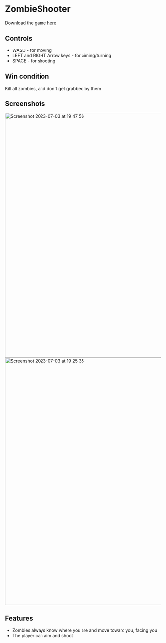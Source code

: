 # ZombieShooter
Download the game [here](https://github.com/RipperOnik/ZombieShooter/releases)
## Controls
- WASD - for moving
- LEFT and RIGHT Arrow keys - for aiming/turning 
- SPACE - for shooting

## Win condition
Kill all zombies, and don't get grabbed by them

## Screenshots
<img width="791" alt="Screenshot 2023-07-03 at 19 47 56" src="https://github.com/RipperOnik/ZombieShooter/assets/55228345/58ce8d3e-f2a7-4c07-b9a5-b888ebc9cea8">

<img width="800" alt="Screenshot 2023-07-03 at 19 25 35" src="https://github.com/RipperOnik/ZombieShooter/assets/55228345/31abbad5-cc72-40e0-a32d-e75eb618d4a1">

## Features
- Zombies always know where you are and move toward you, facing you
- The player can aim and shoot


